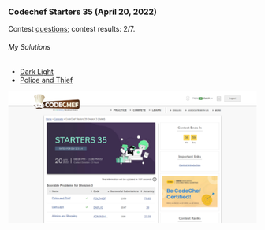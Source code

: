 ### Codechef Starters 35 (April 20, 2022)
Contest [questions](https://www.codechef.com/START35C?order=desc&sortBy=successful_submissions 'Link to Contest Questions'); 
contest results: 2/7.

###### My Solutions
* [Dark Light](https://github.com/ez2rok/coding-contests/blob/main/week_014/codechef_starters_35/dark_light.py)
* [Police and Thief](https://github.com/ez2rok/coding-contests/blob/main/week_014/codechef_starters_35/police_and_theif.py)


<img src="codechef_starters_35.png" alt="Screenshot of my contest results." width="800"/>
